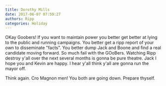 ```yaml
---
title: Dorothy Mills
date: 2017-06-07 07:59:27
authors: Ripp
categories: Holiday
---
```


 OKay Goobers! If you want to maintain power you better get better at lying to the public and running  campaigns. You better get a ripp report of your own to disseminate "facts". You better dump Jack and Boone and find a real candidate moving forward. So much fail with the GOoBers. Watching Ripp destroy y'all over the next several months is gonna be pure theatre. Jack I hope you and Kevin are happy. I hear y'all think y'all are gonna run the mayor off. 

Think again. Cro Magnon men! You both are going down. Prepare thyself.